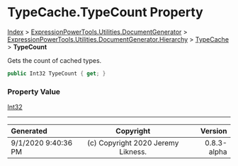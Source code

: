 ﻿# TypeCache.TypeCount Property

[Index](../index.md) > [ExpressionPowerTools.Utilities.DocumentGenerator](ExpressionPowerTools.Utilities.DocumentGenerator.a.md) > [ExpressionPowerTools.Utilities.DocumentGenerator.Hierarchy](ExpressionPowerTools.Utilities.DocumentGenerator.Hierarchy.n.md) > [TypeCache](ExpressionPowerTools.Utilities.DocumentGenerator.Hierarchy.TypeCache.cs.md) > **TypeCount**

Gets the count of cached types.

```csharp
public Int32 TypeCount { get; }
```

### Property Value

 [Int32](https://docs.microsoft.com/dotnet/api/system.int32) 


---

| Generated | Copyright | Version |
| :-- | :-: | --: |
| 9/1/2020 9:40:36 PM | (c) Copyright 2020 Jeremy Likness. | 0.8.3-alpha |
